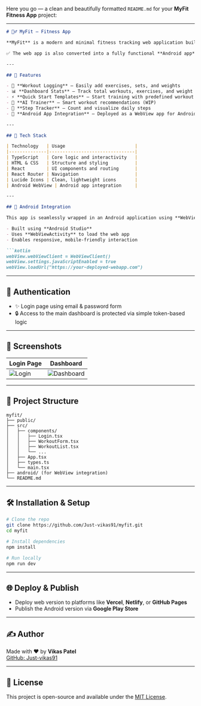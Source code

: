 Here you go — a clean and beautifully formatted `README.md` for your **MyFit Fitness App** project:

---

```markdown
# 🏋️‍♂️ MyFit – Fitness App

**MyFit** is a modern and minimal fitness tracking web application built using **TypeScript**, **HTML**, and **CSS**. Designed with performance and accessibility in mind, the app helps users log workouts, track progress, and stay motivated on their fitness journey.

✅ The web app is also converted into a fully functional **Android app** using **WebView Activity**.

---

## 🚀 Features

- 📅 **Workout Logging** – Easily add exercises, sets, and weights
- 📊 **Dashboard Stats** – Track total workouts, exercises, and weight lifted
- ⚡ **Quick Start Templates** – Start training with predefined workout routines
- 🤖 **AI Trainer** – Smart workout recommendations (WIP)
- 👣 **Step Tracker** – Count and visualize daily steps
- 📱 **Android App Integration** – Deployed as a WebView app for Android

---

## 🧰 Tech Stack

| Technology   | Usage                          |
|--------------|--------------------------------|
| TypeScript   | Core logic and interactivity   |
| HTML & CSS   | Structure and styling          |
| React        | UI components and routing      |
| React Router | Navigation                     |
| Lucide Icons | Clean, lightweight icons       |
| Android WebView | Android app integration     |

---

## 📱 Android Integration

This app is seamlessly wrapped in an Android application using **WebView**:

- Built using **Android Studio**
- Uses **WebViewActivity** to load the web app
- Enables responsive, mobile-friendly interaction

```kotlin
webView.webViewClient = WebViewClient()
webView.settings.javaScriptEnabled = true
webView.loadUrl("https://your-deployed-webapp.com")
```

---

## 🔐 Authentication

- ✨ Login page using email & password form
- 🔒 Access to the main dashboard is protected via simple token-based logic

---

## 🧪 Screenshots

| Login Page | Dashboard |
|------------|-----------|
| ![Login](screenshots/login.png) | ![Dashboard](screenshots/dashboard.png) |

---

## 📂 Project Structure

```
myfit/
├── public/
├── src/
│   ├── components/
│   │   ├── Login.tsx
│   │   ├── WorkoutForm.tsx
│   │   ├── WorkoutList.tsx
│   │   └── ...
│   ├── App.tsx
│   ├── types.ts
│   └── main.tsx
├── android/ (for WebView integration)
└── README.md
```

---

## 🛠️ Installation & Setup

```bash
# Clone the repo
git clone https://github.com/Just-vikas91/myfit.git
cd myfit

# Install dependencies
npm install

# Run locally
npm run dev
```

---

## 🌐 Deploy & Publish

- Deploy web version to platforms like **Vercel**, **Netlify**, or **GitHub Pages**
- Publish the Android version via **Google Play Store**

---

## ✍️ Author

Made with ❤️ by **Vikas Patel**  
[GitHub: Just-vikas91](https://github.com/Just-vikas91)

---

## 📃 License

This project is open-source and available under the [MIT License](LICENSE).
